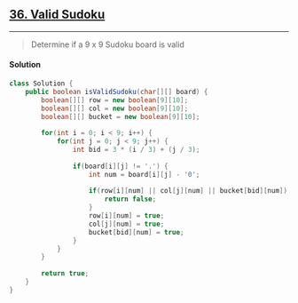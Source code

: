 ## [36. Valid Sudoku](https://leetcode.com/problems/valid-sudoku/)

---

> Determine if a 9 x 9 Sudoku board is valid

#### Solution

```java
class Solution {
    public boolean isValidSudoku(char[][] board) {
        boolean[][] row = new boolean[9][10];
        boolean[][] col = new boolean[9][10];
        boolean[][] bucket = new boolean[9][10];
        
        for(int i = 0; i < 9; i++) {
            for(int j = 0; j < 9; j++) {
                int bid = 3 * (i / 3) + (j / 3);
                
                if(board[i][j] != '.') {
                    int num = board[i][j] - '0';
                    
                    if(row[i][num] || col[j][num] || bucket[bid][num]) {
                        return false;
                    }
                    row[i][num] = true;
                    col[j][num] = true;
                    bucket[bid][num] = true;
                }
            }
        }
        
        return true;
    }
}
```